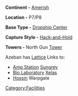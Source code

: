 **Continent -** [Amerish](Amerish.md)

**Location -** P7/P8

**Base Type -** [Dropship Center](Dropship_Center.md)

**Capture Style -** [Hack-and-Hold](Hack-and-Hold.md)

**Towers -** North Gun [Tower](Towers.md)

Azeban has [Lattice](Lattice.md) Links to:

- [Amp Station](Amp_Station.md) [Sungrey](Sungrey.md)
- [Bio Laboratory](Bio_Laboratory.md)
  [Xelas](Xelas.md)
- [Hossin](Hossin.md) Warpgate

[Category:Facilities](Category:Facilities.md)
